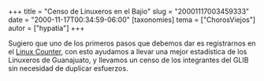 +++
title = "Censo de Linuxeros en el Bajio"
slug = "20001117003459333"
date = "2000-11-17T00:34:59-06:00"
[taxonomies]
tema = ["ChorosViejos"]
autor = ["hypatia"]
+++

Sugiero que uno de los primeros pasos que debemos dar es registrarnos en
el [Linux Counter](http://counter.li.org/bycountry/MX:gto.html), con
esto ayudamos a llevar una mejor estadística de los Linuxeros de
Guanajuato, y llevamos un censo de los integrantes del GLIB sin
necesidad de duplicar esfuerzos.


